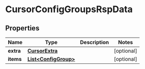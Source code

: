 

# CursorConfigGroupsRspData

## Properties

Name | Type | Description | Notes
------------ | ------------- | ------------- | -------------
**extra** | [**CursorExtra**](.md) |  |  [optional]
**items** | [**List&lt;ConfigGroup&gt;**](ConfigGroup.md) |  |  [optional]



